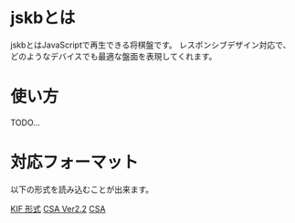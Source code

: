 # jskbとは

jskbとはJavaScriptで再生できる将棋盤です。
レスポンシブデザイン対応で、どのようなデバイスでも最適な盤面を表現してくれます。


# 使い方

TODO...

# 対応フォーマット

以下の形式を読み込むことが出来ます。

[KIF 形式](http://kakinoki.o.oo7.jp/kif_format.html)
[CSA Ver2.2](http://www2.computer-shogi.org/protocol/record_v22.html)
[CSA](http://www2.computer-shogi.org/wcsc12/record.html)
